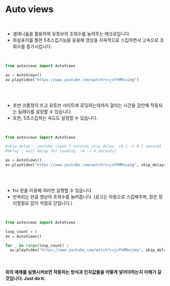 
<h1>Auto views</h1>

<br/>

- 셀레니움을 활용하여 유튜브의 조회수를 늘려주는 매크로입니다.
- 화살표키를 통한 5초스킵기능을 응용해 영상을 지속적으로 스킵하면서 고속으로 조회수를 증가시킵니다.

<br/>

```python
from autoviews import AutoViews

av = AutoViews()
av.playVideo("https://www.youtube.com/watch?v=jsFhMMxximg")
```

<br/>
<br/>

- 초반 크롬창이 뜨고 유튜브 사이트에 로딩하는데까지 걸리는 시간을 감안해 작동되는 딜레이를 설정할 수 있습니다.
- 또한, 5초스킵하는 속도도 설정할 수 있습니다.

<br/>

```python
from autoviews import AutoViews

#skip_delay : youtube viewo 5 seconds skip delay. (0.1 -> 0.1 second)
#delay : wait delay for loading. (4 -> 4 seconds)

av = AutoViews()
av.playVideo("https://www.youtube.com/watch?v=jsFhMMxximg", skip_delay=0.1, delay=4)
```

<br>
<br/>

- for 문을 이용해 여러번 실행할 수 있습니다.
- 반복되는 만큼 영상의 조회수를 늘려줍니다. (광고는 자동으로 스킵해주며, 창은 정리할필요 없이 저절로 닫힙니다.)

<br/>

```python
from autoviews import AutoViews

loop_count = 5
av = AutoViews()

for _ in range(loop_count) :
  av.playVideo("https://www.youtube.com/watch?v=jsFhMMxximg", skip_delay=0.1, delay=4)
```

<br/>

<h4>위의 예제를 실행시켜보면 작동하는 방식과 인자값들을 어떻게 넣어야하는지 이해가 갈 것입니다. Just do it.</h4>

<br/>

